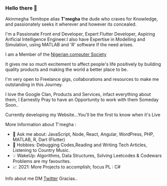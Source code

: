 ### Hello there 👋

Akinmegha Temitope alias <b>T'megha</b> the dude who craves for Knowledge, and passionately seeks it wherever and however its concealed.

I'm a Passionate Front end Developer, Expert Flutter Developer, Aspiring Arificial Intelligence Engineer.I also have Expertise in Modelling and Simulation, using MATLAB and 'R' software If the need arises.

I am a Member of the [Nigerian computer Society](https://www.ncs.org.ng/) 

It gives me so much excitement to affect people's life positively by building quality products and making the world a better place to be.

I'm very open to Freelance gigs, collaborations and resources to make me outstanding in this Journey. 

I love the Google Clan, Products and Services, infact everything about them, I Earnestly Pray to have an Opportunity to work with them Someday Soon..

Currently developing my Website...You'll be the first to know when it's Live

 More Information about T'megha :

- 💬 Ask me about: JavaScript, Node, React, Angular, WordPress, PHP, MATLAB, R, Dart (Flutter) 
- 🎉 Hobbies: Debugging Codes,Reading and Writing Tech Articles, Listening to Country Music.
- 💡 WakeUp: Algorithms, Data Structures, Solving Leetcodes & Codewars Problems are my favourites.
- 📈 2021: More Projects to accomplish; focus PL : C#
 

Info about me DM [Twitter](https://twitter.com/temitopeakin)
Gracias..

